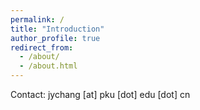 ```yaml
---
permalink: /
title: "Introduction"
author_profile: true
redirect_from: 
  - /about/
  - /about.html
---
```


Contact: jychang [at] pku [dot] edu [dot] cn